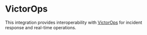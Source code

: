 # VictorOps

This integration provides interoperability with
[VictorOps](https://www.victorops.com/) for incident response and real-time
operations.
